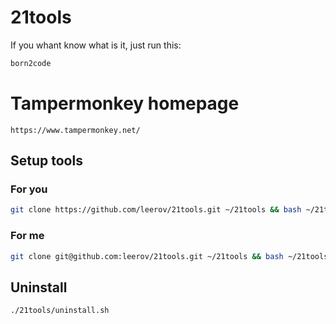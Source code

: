 # 21tools
If you whant know what is it, just run this:
```bash
born2code
```

# Tampermonkey homepage
```
https://www.tampermonkey.net/
```


## Setup tools
### For you
``` bash
git clone https://github.com/leerov/21tools.git ~/21tools && bash ~/21tools/setup.sh
```
### For me
``` bash
git clone git@github.com:leerov/21tools.git ~/21tools && bash ~/21tools/setup.sh
```
## Uninstall
```
./21tools/uninstall.sh
```
